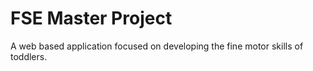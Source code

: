 # FSE Master Project
 A web based application focused on developing the fine motor skills of toddlers.
